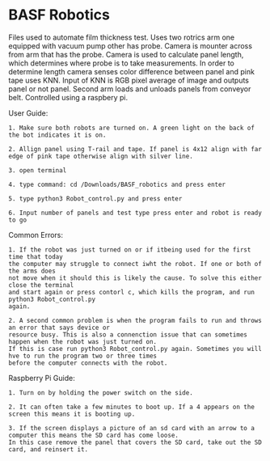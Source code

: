 # BASF Robotics

Files used to automate film thickness test. Uses two rotrics arm one equipped with vacuum pump other has probe. Camera is mounter across from arm that has the probe. Camera is used to calculate panel length, which determines where probe is to take measurements. In order to determine length camera senses color difference between panel and pink tape uses KNN. Input of KNN is RGB pixel average of image and outputs panel or not panel. Second arm loads and unloads panels from conveyor belt. Controlled using a raspbery pi.

User Guide:
    
    1. Make sure both robots are turned on. A green light on the back of the bot indicates it is on.
    
    2. Allign panel using T-rail and tape. If panel is 4x12 align with far edge of pink tape otherwise align with silver line.

    3. open terminal
    
    4. type command: cd /Downloads/BASF_robotics and press enter
    
    5. type python3 Robot_control.py and press enter
    
    6. Input number of panels and test type press enter and robot is ready to go 
    
Common Errors:

    1. If the robot was just turned on or if itbeing used for the first time that today
    the computer may struggle to connect iwht the robot. If one or both of the arms does 
    not move when it should this is likely the cause. To solve this either close the terminal 
    and start again or press contorl c, which kills the program, and run python3 Robot_control.py 
    again. 
    
    2. A second common problem is when the program fails to run and throws an error that says device or
    resource busy. This is also a connenction issue that can sometimes happen when the robot was just turned on.
    If this is case run python3 Robot_control.py again. Sometimes you will hve to run the program two or three times 
    before the computer connects with the robot. 
    
Raspberry Pi Guide:

    1. Turn on by holding the power switch on the side.
    
    2. It can often take a few minutes to boot up. If a 4 appears on the screen this means it is booting up.
    
    3. If the screen displays a picture of an sd card with an arrow to a computer this means the SD card has come loose. 
    In this case remove the panel that covers the SD card, take out the SD card, and reinsert it.
